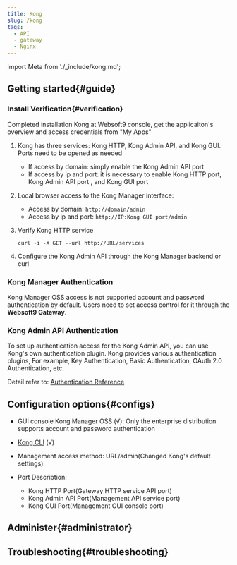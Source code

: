 ```yaml
---
title: Kong
slug: /kong
tags:
  - API
  - gateway
  - Nginx
---
```


import Meta from './_include/kong.md';

<Meta name="meta" />

## Getting started{#guide}

### Install Verification{#verification}

Completed installation Kong at Websoft9 console, get the applicaiton's overview and access credentials from "My Apps"  

1. Kong has three services: Kong HTTP, Kong Admin API, and Kong GUI. Ports need to be opened as needed
   - If access by domain: simply enable the Kong Admin API port
   - If access by ip and port: it is necessary to enable Kong HTTP port, Kong Admin API port , and Kong GUI port

2. Local browser access to the Kong Manager interface:
   - Access by domain: `http://domain/admin`
   - Access by ip and port: `http://IP:Kong GUI port/admin`

3. Verify Kong HTTP service
   ```
   curl -i -X GET --url http://URL/services
   ```

4. Configure the Kong Admin API through the Kong Manager backend or curl

### Kong Manager Authentication

Kong Manager OSS access is not supported account and password authentication by default. Users need to set access control for it through the **Websoft9 Gateway**.

### Kong Admin API Authentication

To set up authentication access for the Kong Admin API, you can use Kong's own authentication plugin. Kong provides various authentication plugins, For example, Key Authentication, Basic Authentication, OAuth 2.0 Authentication, etc. 

Detail refer to: [Authentication Reference](https://docs.konghq.com/gateway/latest/kong-plugins/authentication/reference/)

## Configuration options{#configs}

- GUI console Kong Manager OSS (√): Only the enterprise distribution supports account and password authentication

- [Kong CLI](https://docs.konghq.com/gateway/latest/reference/cli) (√)

- Management access method: URL/admin(Changed Kong's default settings)

- Port Description:
  - Kong HTTP Port(Gateway HTTP service API port)
  - Kong Admin API Port(Management API service port)
  - Kong GUI Port(Management GUI console port)

## Administer{#administrator}

## Troubleshooting{#troubleshooting}
